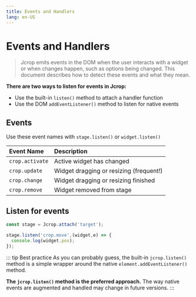 ```yaml
---
title: Events and Handlers
lang: en-US
---
```


# Events and Handlers

> Jcrop emits events in the DOM when the user interacts with a widget
> or when changes happen, such as options being changed. This document
> describes how to detect these events and what they mean.

**There are two ways to listen for events in Jcrop:**

  * Use the built-in `listen()` method to attach a handler function
  * Use the DOM `addEventListener()` method to listen for native events

## Events

Use these event names with `stage.listen()` or `widget.listen()`

| Event Name              | Description                                      |
|:----------------------- |:------------------------------------------------ |
| `crop.activate`         | Active widget has changed                        |
| `crop.update`           | Widget dragging or resizing (frequent!)          |
| `crop.change`           | Widget dragging or resizing finished             |
| `crop.remove`           | Widget removed from stage                        |

## Listen for events 

```js
const stage = Jcrop.attach('target');

stage.listen('crop.move',(widget,e) => {
  console.log(widget.pos);
});
```

::: tip Best practice
As you can probably guess, the built-in `jcrop.listen()` method is
a simple wrapper around the native `element.addEventListener()` method.

**The `jcrop.listen()` method is the preferred approach.** The way
native events are augmented and handled may change in future versions.
:::


